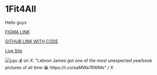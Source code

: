 # 1Fit4All



Hello guys

[FIGMA LINK]( https://www.figma.com/proto/YVvcFgcEx4MIvXoKYpZplD/1FIT4ALL?node-id=96-40&p=f&t=NBpPklQz0xqrXvq7-1&scaling=scale-down&content-scaling=fixed&page-id=0%3A1)

[GITHUB LINK WITH CODE](https://github.com/Whale92130/onefitforallvite)

[Live Site](https://fit4all-38b90.web.app)

<img src="https://encrypted-tbn0.gstatic.com/images?q=tbn:ANd9GcQXxg9ZHh97_y6a6g5m21MpnIehuVEejcTJpw&amp;s" alt="juju 💰 on X: &quot;Lebron James got one of the most unexpected yearbook  pictures of all time 😭 https://t.co/eaMWa7RWMe&quot; / X"/>
